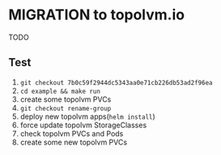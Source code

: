 # MIGRATION to topolvm.io

TODO

## Test

1. `git checkout 7b0c59f2944dc5343aa0e71cb226db53ad2f96ea`
2. `cd example && make run`
3. create some topolvm PVCs
4. `git checkout rename-group`
5. deploy new topolvm apps(`helm install`)
6. force update topolvm StorageClasses
7. check topolvm PVCs and Pods
8. create some new topolvm PVCs
